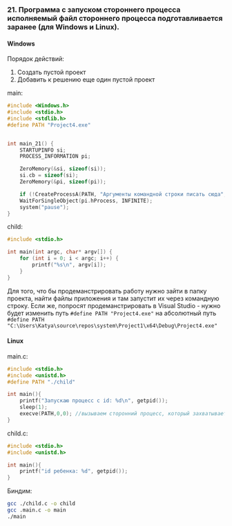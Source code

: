 ### 21. Программа с запуском стороннего процесса исполняемый файл стороннего процесса подготавливается заранее (для Windows и Linux).

#### Windows

Порядок действий: 
1. Создать пустой проект
2. Добавить к решению еще один пустой проект

main: 
```C
#include <Windows.h>
#include <stdio.h>
#include <stdlib.h>
#define PATH "Project4.exe"


int main_21() {
	STARTUPINFO si; 
	PROCESS_INFORMATION pi;

	ZeroMemory(&si, sizeof(si));
	si.cb = sizeof(si);
	ZeroMemory(&pi, sizeof(pi));

	if (!CreateProcessA(PATH, "Аргументы командной строки писать сюда", 0, 0, 0, 0, 0, 0, &si, &pi)) printf("Ошибка создания процесса: %d\n", GetLastError());
	WaitForSingleObject(pi.hProcess, INFINITE);
	system("pause");
}
```
child: 
``` C
#include <stdio.h>

int main(int argc, char* argv[]) {
	for (int i = 0; i < argc; i++) {
		printf("%s\n", argv[i]);
	}
}
```
Для того, что бы продеманстрировать работу нужно зайти в папку проекта, найти файлы приложения и там  запустит их через командную строку. Если же, попросят продеманстрировать в Visual Studio - нужно будет изменить путь `#define PATH "Project4.exe"` на абсолютный путь `#define PATH "C:\Users\Katya\source\repos\system\Project1\x64\Debug\Project4.exe"`

#### Linux

main.c:
``` C
#include <stdio.h>
#include <unistd.h>
#define PATH "./child"

int main(){
    printf("Запускаю процесс с id: %d\n", getpid());
    sleep(1);
    execve(PATH,0,0); //вызываем сторонний процесс, который захватывает консоль, очищает данные предыдущего процесса и печатает другим процессом
}
```

child.c:
``` C
#include <stdio.h>
#include <unistd.h>

int main(){
    printf("id ребенка: %d", getpid());
}
```

Биндим:
``` bash
gcc ./child.c -o child
gcc .main.c -o main
./main
```